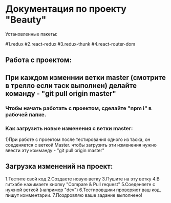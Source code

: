 # Документация по проекту "Beauty"
Установленные пакеты:

#1.redux
#2.react-redux
#3.redux-thunk
#4.react-router-dom

## Работа с проектом:



## При каждом изменнии ветки master (смотрите в трелло если таск выполнен) делайте команду - "git pull origin master"

### Чтобы начать работать с проектом, сделайте "npm i" в рабочей папке.

### Как загрузить новые изменения с ветки master:
1)При работе с проектом после тестирования одного из таска, он соеденяется с веткой Master. чтобы загрузить эти изменения нужно ввести эту комманду - "git pull origin master"


## Загрузка изменений на проект:

1.Тестите свой код
2.Создаете новую ветку
3.Пушите на эту ветку
4.В гитхабе нажимаете кнопку "Compare & Pull request"
5.Cоеденяете с нужной веткой (например "dev")
6.Тестировщики проверяют ваш код, пишут комментарии.
7.Поздровляю ваше задание выполнено!




